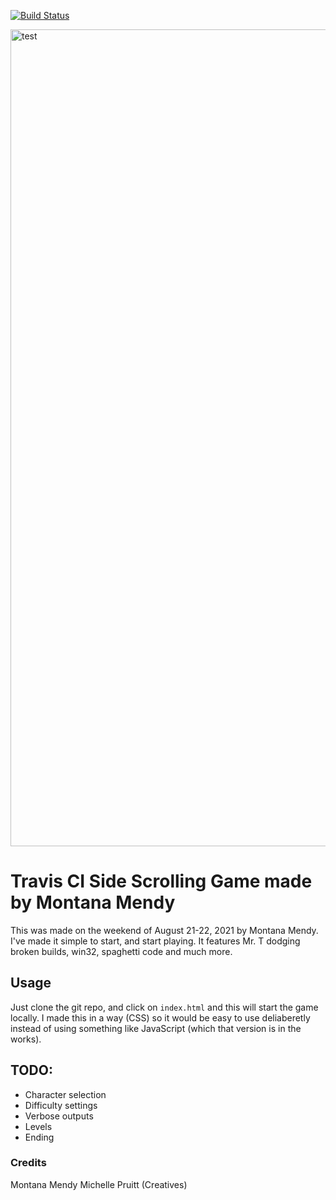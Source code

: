 [![Build Status](https://app.travis-ci.com/Montana/travis-sidescroller-game.svg?branch=master)](https://app.travis-ci.com/Montana/travis-sidescroller-game)

<img width="1307" alt="test" src="https://user-images.githubusercontent.com/20936398/130499993-9ed5efde-1dcd-4523-adca-40f8c9d91e32.png">

# Travis CI Side Scrolling Game made by Montana Mendy 

This was made on the weekend of August 21-22, 2021 by Montana Mendy. I've made it simple to start, and start playing. It features Mr. T dodging broken builds, win32, spaghetti code and much more.

## Usage

Just clone the git repo, and click on `index.html` and this will start the game locally. I made this in a way (CSS) so it would be easy to use deliaberetly instead of using something like JavaScript (which that version is in the works).

## TODO: 

* Character selection 
* Difficulty settings 
* Verbose outputs 
* Levels 
* Ending


### Credits

Montana Mendy
Michelle Pruitt (Creatives)
